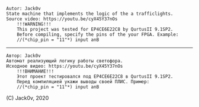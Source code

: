 	Autor: Jack0v
	State machine that implements the logic of the a trafficlights.
	Source video: https://youtu.be/cyX45Y37nOs
		!!!WARNING!!!
		This project was tested for EP4CE6E22C8 by QurtusII 9.1SP2.
		Before compiling, specify the pins of the your FPGA. Example:
		//(*chip_pin = "11"*) input anB
-----------------------------------
	Автор: Jack0v
	Автомат реализующий логику работы светофора.
	Исходное видео: https://youtu.be/cyX45Y37nOs
		!!!ВНИМАНИЕ!!!
		Этот проект тестировался под EP4CE6E22C8 в QurtusII 9.1SP2.
		Перед компиляцией укажи выводы своей ПЛИС. Пример:
		//(*chip_pin = "11"*) input anB

(C) Jack0v, 2020
